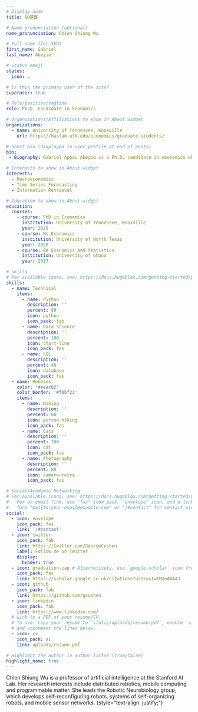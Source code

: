 ```yaml
---
# Display name
title: 吳健雄

# Name pronunciation (optional)
name_pronunciation: Chien Shiung Wu

# Full name (for SEO)
first_name: Gabriel
last_name: Abeyie

# Status emoji
status:
  icon: ☕️

# Is this the primary user of the site?
superuser: true

# Role/position/tagline
role: Ph.D. Candidate in Economics

# Organizations/Affiliations to show in About widget
organizations:
  - name: University of Tennessee, Knoxville
    url: https://haslam.utk.edu/economics/graduate-students/

# Short bio (displayed in user profile at end of posts)
bio: 
 - Biography: Gabriel Appau Abeyie is a Ph.D. candidate in economics who specializes in using text data to forecast and analyze macroeconomic variables through advanced machine learning and natural language processing techniques. He also explores various macroeconomic methods for policy analysis and forecasting purposes. Beyond his research endeavors, Gabriel has taught courses in statistics, macroeconomics and applied econometrics. He holds a bachelor’s degree in economics and statistics from the University of Ghana and a master’s degree in economics and decision science from the University of North Texas. In his free time, Gabriel enjoys watching sports, specifically soccer and basketball. He also enjoys playing ping-pong and cherishing moments with his family and friends.

# Interests to show in About widget
interests:
  - Macroeconomics
  - Time Series Forecasting
  - Information Retrieval

# Education to show in About widget
education:
  courses:
    - course: PhD in Economics
      institution: University of Tennessee, Knoxville
      year: 2025
    - course: Ms Economics
      institution: University of North Texas
      year: 2020
    - course: BA Economics and Statistics
      institution: University of Ghana
      year: 2017

# Skills
# For available icons, see: https://docs.hugoblox.com/getting-started/page-builder/#icons
skills:
  - name: Technical
    items:
      - name: Python
        description: ''
        percent: 80
        icon: python
        icon_pack: fab
      - name: Data Science
        description: ''
        percent: 100
        icon: chart-line
        icon_pack: fas
      - name: SQL
        description: ''
        percent: 40
        icon: database
        icon_pack: fas
  - name: Hobbies
    color: '#eeac02'
    color_border: '#f0bf23'
    items:
      - name: Hiking
        description: ''
        percent: 60
        icon: person-hiking
        icon_pack: fas
      - name: Cats
        description: ''
        percent: 100
        icon: cat
        icon_pack: fas
      - name: Photography
        description: ''
        percent: 80
        icon: camera-retro
        icon_pack: fas

# Social/Academic Networking
# For available icons, see: https://docs.hugoblox.com/getting-started/page-builder/#icons
#   For an email link, use "fas" icon pack, "envelope" icon, and a link in the
#   form "mailto:your-email@example.com" or "/#contact" for contact widget.
social:
  - icon: envelope
    icon_pack: fas
    link: '/#contact'
  - icon: twitter
    icon_pack: fab
    link: https://twitter.com/GeorgeCushen
    label: Follow me on Twitter
    display:
      header: true
  - icon: graduation-cap # Alternatively, use `google-scholar` icon from `ai` icon pack
    icon_pack: fas
    link: https://scholar.google.co.uk/citations?user=sIwtMXoAAAAJ
  - icon: github
    icon_pack: fab
    link: https://github.com/gcushen
  - icon: linkedin
    icon_pack: fab
    link: https://www.linkedin.com/
  # Link to a PDF of your resume/CV.
  # To use: copy your resume to `static/uploads/resume.pdf`, enable `ai` icons in `params.yaml`,
  # and uncomment the lines below.
  - icon: cv
    icon_pack: ai
    link: uploads/resume.pdf

# Highlight the author in author lists? (true/false)
highlight_name: true
---
```


Chien Shiung Wu is a professor of artificial intelligence at the Stanford AI Lab. Her research interests include distributed robotics, mobile computing and programmable matter. She leads the Robotic Neurobiology group, which develops self-reconfiguring robots, systems of self-organizing robots, and mobile sensor networks.
{style="text-align: justify;"}
